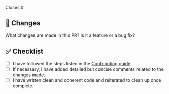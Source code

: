 Closes #

## 🎯 Changes

What changes are made in this PR? Is it a feature or a bug fix?

## ✅ Checklist

- [ ] I have followed the steps listed in the [Contributing guide](https://github.com/trpc/trpc/blob/main/CONTRIBUTING.md).
- [ ] If necessary, I have added detailed but concise comments related to the changes made.
- [ ] I have written clean and coherent code and reiterated to clean up once complete.
